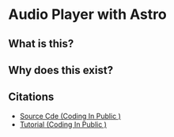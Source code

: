 # Audio Player with Astro


## What is this? 


## Why does this exist? 



## Citations
* [Source Cde (Coding In Public )](https://github.com/coding-in-public/audio-player)
* [Tutorial (Coding In Public )]()